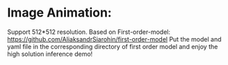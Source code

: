 # Image Animation:
Support 512*512 resolution.
Based on First-order-model: https://github.com/AliaksandrSiarohin/first-order-model
Put the model and yaml file in the corresponding directory of first order model and enjoy the high solution inference demo!
